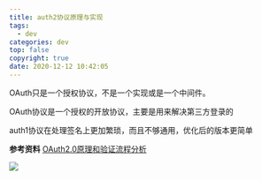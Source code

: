 ```yaml
---
title: auth2协议原理与实现
tags:
  - dev
categories: dev
top: false
copyright: true
date: 2020-12-12 10:42:05
---
```

OAuth只是一个授权协议，不是一个实现或是一个中间件。

OAuth协议是一个授权的开放协议，主要是用来解决第三方登录的
<!--more-->
auth1协议在处理签名上更加繁琐，而且不够通用，优化后的版本更简单

**参考资料**
[OAuth2.0原理和验证流程分析](https://www.jianshu.com/p/d74ce6ca0c33)

![](http://static.zhyjor.com/wexin.png)